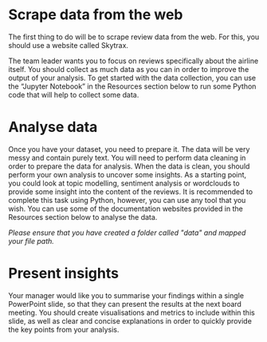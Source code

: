 # Scrape data from the web

  The first thing to do will be to scrape review data from the web. For this, you should use a website called Skytrax.

  The team leader wants you to focus on reviews specifically about the airline itself. You should collect as much data as you can in order to improve the output of your     analysis. To get started with the data collection, you can use the “Jupyter Notebook” in the Resources section below to run some Python code that will help to collect some   data. 

# Analyse data

  Once you have your dataset, you need to prepare it. The data will be very messy and contain purely text. You will need to perform data cleaning in order to prepare the data   for analysis. When the data is clean, you should perform your own analysis to uncover some insights. As a starting point, you could look at topic modelling, sentiment       analysis or wordclouds to provide some insight into the content of the reviews. It is recommended to complete this task using Python, however, you can use any tool that you   wish. You can use some of the documentation websites provided in the Resources section below to analyse the data.

  _Please ensure that you have created a folder called "data" and mapped your file path._

# Present insights

  Your manager would like you to summarise your findings within a single PowerPoint slide, so that they can present the results at the next board meeting. You should create   visualisations and metrics to include within this slide, as well as clear and concise explanations in order to quickly provide the key points from your analysis.
